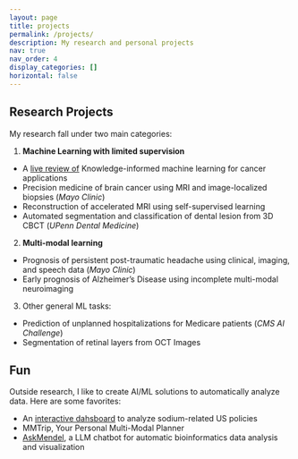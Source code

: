 ```yaml
---
layout: page
title: projects
permalink: /projects/
description: My research and personal projects
nav: true
nav_order: 4
display_categories: []
horizontal: false
---
```


## Research Projects

My research fall under two main categories:

1. **Machine Learning with limited supervision**
  - A [live review of](https://lingchm.github.io/kinformed-machine-learning-cancer/) Knowledge-informed machine learning for cancer applications 
  - Precision medicine of brain cancer using MRI and image-localized biopsies (*Mayo Clinic*)
  - Reconstruction of accelerated MRI using self-supervised learning 
  - Automated segmentation and classification of dental lesion from 3D CBCT (*UPenn Dental Medicine*) 
  
2. **Multi-modal learning**
  - Prognosis of persistent post-traumatic headache using clinical, imaging, and speech data (*Mayo Clinic*)
  - Early prognosis of Alzheimer’s Disease using incomplete multi-modal neuroimaging 

3. Other general ML tasks:
  - Prediction of unplanned hospitalizations for Medicare patients (*CMS AI Challenge*)
  - Segmentation of retinal layers from OCT Images 


## Fun 

Outside research, I like to create AI/ML solutions to automatically analyze data. Here are some favorites:

- An [interactive dahsboard](https://us-sodium-policies.shinyapps.io/Rshiny/) to analyze sodium-related US policies 
- MMTrip, Your Personal Multi-Modal Planner 
- [AskMendel](https://askmendel.ai/), a LLM chatbot for automatic bioinformatics data analysis and visualization 

<!-- pages/projects.md -->
<!--
<div class="projects">
{%- if site.enable_project_categories and page.display_categories %}
  {%- for category in page.display_categories %}
  <h2 class="category">{{ category }}</h2>
  {%- assign categorized_projects = site.projects | where: "category", category -%}
  {%- assign sorted_projects = categorized_projects | sort: "importance" %}
  
  {% if page.horizontal -%}
  <div class="container">
    <div class="row row-cols-2">
    {%- for project in sorted_projects -%}
      {% include projects_horizontal.html %}
    {%- endfor %}
    </div>
  </div>
  {%- else -%}
  <div class="grid">
    {%- for project in sorted_projects -%}
      {% include projects.html %}
    {%- endfor %}
  </div>
  {%- endif -%}
  {% endfor %}

{%- else -%}
  {%- assign sorted_projects = site.projects | sort: "importance" -%}
  
  {% if page.horizontal -%}
  <div class="container">
    <div class="row row-cols-2">
    {%- for project in sorted_projects -%}
      {% include projects_horizontal.html %}
    {%- endfor %}
    </div>
  </div>
  {%- else -%}
  <div class="grid">
    {%- for project in sorted_projects -%}
      {% include projects.html %}
    {%- endfor %}
  </div>
  {%- endif -%}
{%- endif -%}
</div>

-->
